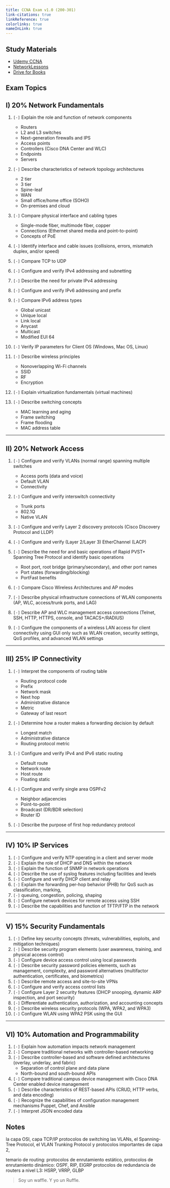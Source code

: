 ```yaml
---
title: CCNA Exam v1.0 (200-301)
link-citations: true
linkReference: true
colorlinks: true
nameInLink: true
---
```


## Study Materials

- [Udemy CCNA](https://www.udemy.com/share/1013g83@cLpG7wj5K-xFy9LMT0f2udHXlFhvljXHXmmOctlKWAzkLBn9YdjSSUxMrCfucPr5/)
- [NetworkLessons](https://networklessons.com/cisco/ccna-200-301)
- [Drive for Books](https://drive.google.com/drive/folders/1QEmiYA1t4VcxLjQTdpHvWIBzqxLWunoj?usp=sharing)

## Exam Topics

## I) 20% Network Fundamentals

1. `[·]` Explain the role and function of network components
    -  Routers
    -  L2 and L3 switches
    -  Next-generation firewalls and IPS
    -  Access points
    -  Controllers (Cisco DNA Center and WLC)
    -  Endpoints
    -  Servers

2. `[·]` Describe characteristics of network topology architectures
    - 2 tier
    - 3 tier
    - Spine-leaf
    - WAN
    - Small office/home office (SOHO)
    - On-premises and cloud

3. `[·]` Compare physical interface and cabling types
    - Single-mode fiber, multimode fiber, copper
    - Connections (Ethernet shared media and point-to-point)
    - Concepts of PoE

4. `[·]` Identify interface and cable issues (collisions, errors,
    mismatch duplex, and/or speed)

5. `[·]` Compare TCP to UDP

6. `[·]` Configure and verify IPv4 addressing and subnetting

7. `[·]` Describe the need for private IPv4 addressing

8. `[·]` Configure and verify IPv6 addressing and prefix

9. `[·]` Compare IPv6 address types
    - Global unicast
    - Unique local
    - Link local
    - Anycast
    - Multicast
    - Modified EUI 64

10. `[·]` Verify IP parameters for Client OS (Windows, Mac OS, Linux)

11. `[·]` Describe wireless principles
    - Nonoverlapping Wi-Fi channels
    - SSID
    - RF
    - Encryption

12. `[·]` Explain virtualization fundamentals (virtual machines)

13. `[·]` Describe switching concepts
    - MAC learning and aging
    - Frame switching
    - Frame flooding
    - MAC address table

---

## II) 20% Network Access

1. `[·]` Configure and verify VLANs (normal range) spanning
    multiple switches
    - Access ports (data and voice)
    - Default VLAN
    - Connectivity

2. `[·]` Configure and verify interswitch connectivity
    - Trunk ports
    - 802.1Q
    - Native VLAN

3. `[·]` Configure and verify Layer 2 discovery protocols
    (Cisco Discovery Protocol and LLDP)

4. `[·]` Configure and verify (Layer 2/Layer 3) EtherChannel (LACP)

5. `[·]` Describe the need for and basic operations of 
    Rapid PVST+ Spanning Tree Protocol and identify basic operations
    - Root port, root bridge (primary/secondary), and other port names
    - Port states (forwarding/blocking)
    - PortFast benefits

6. `[·]` Compare Cisco Wireless Architectures and AP modes

7. `[·]` Describe physical infrastructure connections of
    WLAN components (AP, WLC, access/trunk ports, and LAG)

8. `[·]` Describe AP and WLC management access connections
    (Telnet, SSH, HTTP, HTTPS, console, and TACACS+/RADIUS)

9. `[·]` Configure the components of a wireless LAN access
    for client connectivity using GUI only such as WLAN creation,
    security settings, QoS profiles, and advanced WLAN settings

---

## III) 25% IP Connectivity

1. `[·]` Interpret the components of routing table
    - Routing protocol code
    - Prefix
    - Network mask
    - Next hop
    - Administrative distance
    - Metric
    - Gateway of last resort

2. `[·]` Determine how a router makes a forwarding decision by default
    - Longest match
    - Administrative distance
    - Routing protocol metric

3. `[·]` Configure and verify IPv4 and IPv6 static routing
    - Default route
    - Network route
    - Host route
    - Floating static

4. `[·]` Configure and verify single area OSPFv2
    - Neighbor adjacencies
    - Point-to-point
    - Broadcast (DR/BDR selection)
    - Router ID

5. `[·]` Describe the purpose of first hop redundancy protocol

---

## IV) 10% IP Services

1. `[·]` Configure and verify NTP operating in a client and server mode
2. `[·]` Explain the role of DHCP and DNS within the network
3. `[·]` Explain the function of SNMP in network operations
4. `[·]` Describe the use of syslog features including facilities and levels
5. `[·]` Configure and verify DHCP client and relay
6. `[·]` Explain the forwarding per-hop behavior (PHB) for QoS such
    as classification, marking,
7. `[·]` queuing, congestion, policing, shaping
8. `[·]` Configure network devices for remote access using SSH
9. `[·]` Describe the capabilities and function of TFTP/FTP in the network

---

## V) 15% Security Fundamentals

1. `[·]` Define key security concepts (threats, vulnerabilities,
    exploits, and mitigation techniques)
2. `[·]` Describe security program elements (user awareness,
    training, and physical access control)
3. `[·]` Configure device access control using local passwords
4. `[·]` Describe security password policies elements, such as
    management, complexity, and password alternatives (multifactor 
    authentication, certificates, and biometrics)
5. `[·]` Describe remote access and site-to-site VPNs
6. `[·]` Configure and verify access control lists
7. `[·]` Configure Layer 2 security features (DHCP snooping, dynamic
    ARP inspection, and port security)
8. `[·]` Differentiate authentication, authorization, and accounting concepts
9. `[·]` Describe wireless security protocols (WPA, WPA2, and WPA3)
10. `[·]` Configure WLAN using WPA2 PSK using the GUI

---

## VI) 10% Automation and Programmability

1. `[·]` Explain how automation impacts network management
2. `[·]` Compare traditional networks with controller-based networking
3. `[·]` Describe controller-based and software defined architectures
    (overlay, underlay, and fabric)
    - Separation of control plane and data plane
    - North-bound and south-bound APIs
4. `[·]` Compare traditional campus device management with Cisco DNA
    Center enabled device management
5. `[·]` Describe characteristics of REST-based APIs (CRUD, HTTP verbs,
    and data encoding)
6. `[·]` Recognize the capabilities of configuration management mechanisms
    Puppet, Chef, and Ansible
7. `[·]` Interpret JSON encoded data


## Notes

la capa OSI, capa TCP/IP
protocolos de switching 
las VLANs, 
el Spanning-Tree Protocol,
el VLAN Trunking Protocol 
y protocolos importantes de capa 2, 

temario de routing:
protocolos de enrutamiento estático,
protocolos de enrutamiento dinámico: OSPF, RIP, EIGRP
protocolos de redundancia de routers a nivel L3: HSRP, VRRP, GLBP

> Soy un waffle.
> Y yo un Ruffle.

